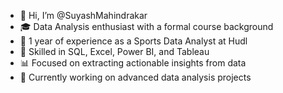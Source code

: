 - 👋 Hi, I’m @SuyashMahindrakar
- 🎓 Data Analysis enthusiast with a formal course background
- 💼 1 year of experience as a Sports Data Analyst at Hudl
- 🔧 Skilled in SQL, Excel, Power BI, and Tableau
- 📊 Focused on extracting actionable insights from data
- 🚀 Currently working on advanced data analysis projects
<!---
SuyashMahindrakar/SuyashMahindrakar is a ✨ special ✨ repository because its `README.md` (this file) appears on your GitHub profile.
You can click the Preview link to take a look at your changes.
--->
